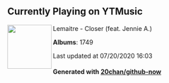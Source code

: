 ## Currently Playing on YTMusic

[<img align="left" width="100" src="https://lh3.googleusercontent.com/3II47qHdJmSW_QmT0luHoBVpVWDP9Tmr1IN9JDehH8W90XdW46wfLKev9PXcykfZaf_Na_w_z0DahZlS">](https://music.youtube.com/channel/UCus5f127n0MD39axVpPcNAA)

Lemaitre - Closer (feat. Jennie A.)

**Albums**: 1749

Last updated at 07/20/2020 16:03

#### Generated with [20chan/github-now](https://github.com/20chan/github-now)


<!--
**20chan/20chan** is a ✨ _special_ ✨ repository because its `README.md` (this file) appears on your GitHub profile.

Here are some ideas to get you started:

- 🔭 I’m currently working on ...
- 🌱 I’m currently learning ...
- 👯 I’m looking to collaborate on ...
- 🤔 I’m looking for help with ...
- 💬 Ask me about ...
- 📫 How to reach me: ...
- 😄 Pronouns: ...
- ⚡ Fun fact: ...
-->
